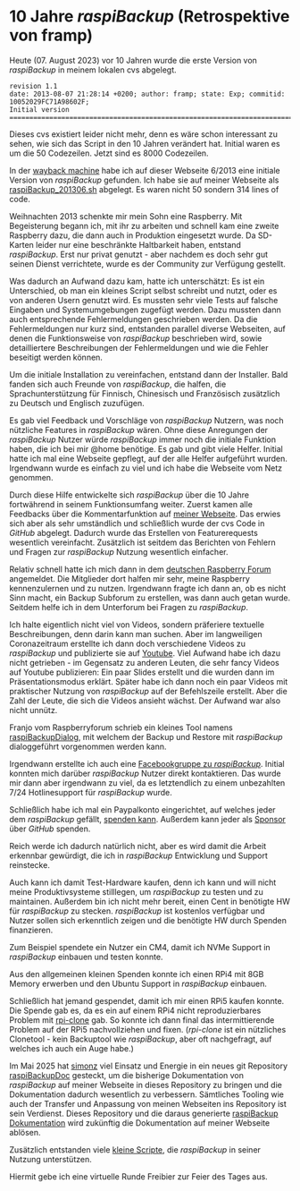 # 10 Jahre *raspiBackup* (Retrospektive von framp)

Heute (07. August 2023) vor 10 Jahren wurde die erste Version von *raspiBackup*
in meinem lokalen cvs abgelegt.

```
revision 1.1
date: 2013-08-07 21:28:14 +0200; author: framp; state: Exp; commitid: 10052029FC71A98602F;
Initial version
=============================================================================
```

Dieses cvs existiert leider nicht mehr, denn es wäre schon interessant zu sehen,
wie sich das Script in den 10 Jahren verändert hat. Initial waren es um die 50
Codezeilen. Jetzt sind es 8000 Codezeilen.

In der [wayback machine](https://web.archive.org/) habe ich auf dieser Webseite 6/2013 eine
initiale Version von *raspiBackup* gefunden. Ich habe sie auf meiner Webseite als [raspiBackup_201306.sh](https://www.linux-tips-and-tricks.de/raspiBackup/raspiBackup_201306.sh) abgelegt.
Es waren nicht 50 sondern 314 lines of code.

Weihnachten 2013 schenkte mir mein Sohn eine Raspberry. Mit Begeisterung begann
ich, mit ihr zu arbeiten und schnell kam eine zweite Raspberry dazu, die dann
auch in Produktion eingesetzt wurde. Da SD-Karten leider nur eine beschränkte
Haltbarkeit haben, entstand *raspiBackup*. Erst nur privat genutzt - aber
nachdem es doch sehr gut seinen Dienst verrichtete, wurde es der Community zur
Verfügung gestellt.

Was dadurch an Aufwand dazu kam, hatte ich unterschätzt: Es ist
ein Unterschied, ob man ein kleines Script selbst schreibt und nutzt, oder es von
anderen Usern genutzt wird. Es mussten sehr viele Tests auf falsche Eingaben
und Systemumgebungen zugefügt werden. Dazu mussten dann auch entsprechende
Fehlermeldungen geschrieben werden. Da die Fehlermeldungen nur kurz sind,
entstanden parallel diverse Webseiten, auf denen die Funktionsweise von
*raspiBackup* beschrieben wird, sowie detailliertere Beschreibungen der
Fehlermeldungen und wie die Fehler beseitigt werden können.

Um die initiale Installation zu vereinfachen, entstand dann der Installer. Bald
fanden sich auch Freunde von *raspiBackup*, die halfen, die Sprachunterstützung
für Finnisch, Chinesisch und Französisch zusätzlich zu Deutsch und Englisch
zuzufügen.

Es gab viel Feedback und Vorschläge von *raspiBackup* Nutzern, was noch
nützliche Features in *raspiBackup* wären. Ohne diese Anregungen der
*raspiBackup* Nutzer würde *raspiBackup* immer noch die initiale Funktion haben,
die ich bei mir @home benötige. Es gab und gibt viele Helfer. Initial hatte
ich mal eine Webseite gepflegt, auf der alle Helfer aufgeführt wurden.
Irgendwann wurde es einfach zu viel und ich habe die Webseite vom Netz
genommen.

Durch diese Hilfe entwickelte sich *raspiBackup* über die 10 Jahre fortwährend
in seinem Funktionsumfang weiter. Zuerst kamen alle Feedbacks über die
Kommentarfunktion auf [meiner Webseite](https://www.linux-tips-and-tricks.de). Das erwies sich aber als sehr
umständlich und schließlich wurde der cvs Code in *GitHub* abgelegt. Dadurch
wurde das Erstellen von Featurerequests wesentlich vereinfacht. Zusätzlich ist
seitdem das Berichten von Fehlern und Fragen zur *raspiBackup* Nutzung
wesentlich einfacher.

Relativ schnell hatte ich mich dann in dem [deutschen Raspberry Forum](https://forum-raspberrypi.de/forum/)
angemeldet. Die Mitglieder dort halfen mir sehr, meine Raspberry kennenzulernen
und zu nutzen. Irgendwann fragte ich dann an, ob es nicht Sinn macht, ein Backup
Subforum zu erstellen, was dann auch getan wurde. Seitdem helfe ich in dem Unterforum
bei Fragen zu *raspiBackup*.

Ich halte eigentlich nicht viel von Videos, sondern präferiere textuelle
Beschreibungen, denn darin kann man suchen. Aber im langweiligen Coronazeitraum
erstellte ich dann doch verschiedene Videos zu *raspiBackup* und publizierte
sie auf [Youtube](https://www.youtube.com/channel/UCnFHtfMXVpWy6mzMazqyINg).
Viel Aufwand habe ich dazu nicht getrieben - im Gegensatz zu
anderen Leuten, die sehr fancy Videos auf Youtube publizieren: Ein paar Slides
erstellt und die wurden dann im Präsentationsmodus erklärt. Später habe ich
dann noch ein paar Videos mit praktischer Nutzung von *raspiBackup* auf der
Befehlszeile erstellt. Aber die Zahl der Leute, die sich die Videos ansieht
wächst. Der Aufwand war also nicht unnütz.

Franjo vom Raspberryforum schrieb ein kleines Tool namens [raspiBackupDialog](https://github.com/framps/raspiBackup/blob/master/helper/raspiBackupDialog.sh), mit
welchem der Backup und Restore mit *raspiBackup* dialoggeführt vorgenommen
werden kann.

Irgendwann erstellte ich auch eine [Facebookgruppe zu *raspiBackup*](https://www.facebook.com/raspiBackup). Initial
konnten mich darüber *raspiBackup* Nutzer direkt kontaktieren. Das wurde mir
dann aber irgendwann zu viel, da es letztendlich zu einem unbezahlten 7/24
Hotlinesupport für *raspiBackup* wurde.

Schließlich habe ich mal ein Paypalkonto eingerichtet, auf welches jeder dem
*raspiBackup* gefällt, [spenden kann](introduction.md#donation). Außerdem kann
jeder als [Sponsor](https://github.com/sponsors/framps) über *GitHub* spenden.

Reich werde ich dadurch natürlich nicht, aber es wird damit die Arbeit erkennbar gewürdigt,
die ich in *raspiBackup* Entwicklung und Support reinstecke.

Auch kann ich damit Test-Hardware kaufen, denn
ich kann und will nicht meine Produktivsysteme stilllegen, um *raspiBackup* zu
testen und zu maintainen. Außerdem bin ich nicht mehr bereit, einen Cent
in benötigte HW für *raspiBackup* zu stecken. *raspiBackup* ist kostenlos
verfügbar und Nutzer sollen sich erkenntlich zeigen und die benötigte HW durch Spenden finanzieren.

Zum Beispiel spendete ein Nutzer ein CM4, damit ich NVMe Support in *raspiBackup* einbauen und testen konnte.

Aus den allgemeinen kleinen Spenden konnte ich einen RPi4 mit 8GB Memory erwerben und den Ubuntu Support in *raspiBackup*
einbauen.

Schließlich hat jemand gespendet, damit ich mir einen RPi5 kaufen konnte. Die Spende gab es, da es ein
auf einem RPi4 nicht reproduzierbares Problem mit [rpi-clone](https://github.com/geerlingguy/rpi-clone) gab.
So konnte ich dann final das intermittierende Problem auf der RPi5 nachvollziehen und fixen.
(*rpi-clone* ist ein nützliches Clonetool - kein Backuptool wie *raspiBackup*, aber oft nachgefragt,
auf welches ich auch ein Auge habe.)

Im Mai 2025 hat [simonz](https://github.com/rpi-simonz/) viel Einsatz und Energie in ein neues git Repository [raspiBackupDoc](https://github.com/framps/raspiBackupDoc) gesteckt,
um die bisherige Dokumentation von *raspiBackup* auf meiner Webseite in dieses Repository zu bringen
und die Dokumentation dadurch wesentlich zu verbessern. Sämtliches Tooling wie auch der Transfer und
Anpassung von meinen Webseiten ins Repository ist sein Verdienst. Dieses Repository und die daraus generierte
[raspiBackup Dokumentation](https://framps.github.io/raspiBackupDoc) wird zukünftig die Dokumentation auf meiner Webseite ablösen.

Zusätzlich entstanden viele [kleine Scripte](https://github.com/framps/raspiBackup/tree/master/scripts), die *raspiBackup* in seiner Nutzung
unterstützen.

Hiermit gebe ich eine virtuelle Runde Freibier zur Feier des Tages aus.


[.status]: rst
[.source]: https://www.linux-tips-and-tricks.de/de/raspibackupcategoried/649-10-jahre-raspibackup
[.source]: https://www.linux-tips-and-tricks.de/en/raspibackupcategorye/657-10-years-raspibackup

